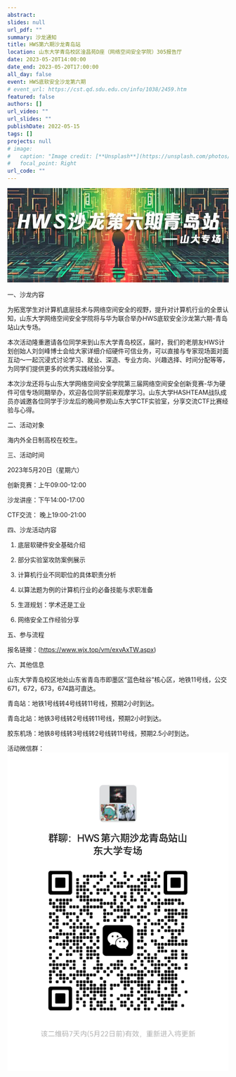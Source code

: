 ```yaml
---
abstract: 
slides: null
url_pdf: ""
summary: 沙龙通知
title: HWS第六期沙龙青岛站
location: 山东大学青岛校区淦昌苑D座（网络空间安全学院）305报告厅
date: 2023-05-20T14:00:00
date_end: 2023-05-20T17:00:00
all_day: false
event: HWS底软安全沙龙第六期
# event_url: https://cst.qd.sdu.edu.cn/info/1038/2459.htm
featured: false
authors: []
url_video: ""
url_slides: ""
publishDate: 2022-05-15
tags: []
projects: null
# image:
#   caption: "Image credit: [**Unsplash**](https://unsplash.com/photos/bzdhc5b3Bxs)"
#   focal_point: Right
url_code: ""
---
```



![](haibao.jpg)

一、沙龙内容

为拓宽学生对计算机底层技术与网络空间安全的视野，提升对计算机行业的全景认知，山东大学网络空间安全学院将与华为联合举办HWS底软安全沙龙第六期-青岛站山大专场。

本次活动隆重邀请各位同学来到山东大学青岛校区，届时，我们的老朋友HWS计划创始人刘剑峰博士会给大家详细介绍硬件可信业务，可以直接与专家现场面对面互动～一起沉浸式讨论学习、就业、深造、专业方向、兴趣选择、时间分配等等，为同学们提供更多的优秀实践经验分享。

本次沙龙还将与山东大学网络空间安全学院第三届网络空间安全创新竞赛-华为硬件可信专场同期举办，欢迎各位同学前来观摩学习。山东大学HASHTEAM战队成员亦诚邀各位同学于沙龙后的晚间参观山东大学CTF实验室，分享交流CTF比赛经验与心得。

二、活动对象

海内外全日制高校在校生。

三、活动时间

2023年5月20日（星期六）

创新竞赛：上午09:00-12:00

沙龙讲座：下午14:00-17:00

CTF交流： 晚上19:00-21:00

四、沙龙活动内容

1. 底层软硬件安全基础介绍

2. 部分实验室攻防案例展示

3. 计算机行业不同职位的具体职责分析

4. 以算法题为例的计算机行业的必备技能与求职准备

5. 生涯规划：学术还是工业

6. 网络安全工作经验分享


五、参与流程

报名链接：(https://www.wjx.top/vm/exvAxTW.aspx)


六、其他信息

山东大学青岛校区地处山东省青岛市即墨区“蓝色硅谷”核心区，地铁11号线，公交671，672，673，674路可直达。

青岛站：地铁1号线转4号线转11号线，预期2小时到达。

青岛北站：地铁3号线转2号线转11号线，预期2小时到达。

胶东机场：地铁8号线转3号线转2号线转11号线，预期2.5小时到达。

活动微信群：
    ![](wx.png)